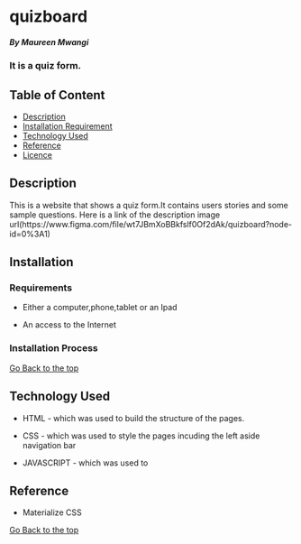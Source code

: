 # quizboard

##### By Maureen Mwangi 
### It is a quiz form.

## Table of Content

+ [Description](#description)
+ [Installation Requirement](#Installation)
+ [Technology Used](#technology-used)
+ [Reference](#reference)
+ [Licence](#licence)

## Description
<p>This is  a website that shows a quiz form.It contains users stories and some sample questions. Here is a link of the description image url(https://www.figma.com/file/wt7JBmXoBBkfslf0Of2dAk/quizboard?node-id=0%3A1)</p>


## Installation

### Requirements

* Either a computer,phone,tablet or an Ipad

* An access to the Internet

### Installation Process

[Go Back to the top](#quizboard)
## Technology Used
* HTML - which was used to build the structure of the pages.

* CSS - which was used to style the pages incuding the left aside navigation bar
* JAVASCRIPT -  which was used to

## Reference
* Materialize CSS

[Go Back to the top](#portfolio)

